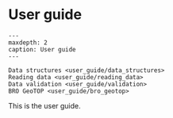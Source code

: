 # User guide
```{toctree}
---
maxdepth: 2
caption: User guide
---

Data structures <user_guide/data_structures>
Reading data <user_guide/reading_data>
Data validation <user_guide/validation>
BRO GeoTOP <user_guide/bro_geotop>
```

This is the user guide.
    